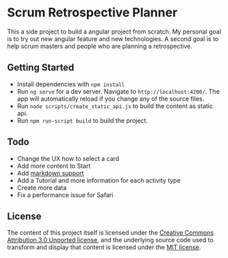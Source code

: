 # Scrum Retrospective Planner
This a side project to build a angular project from scratch. My personal goal is to try out new angular feature and new technologies. A second goal is to help scrum masters and people who are planning a retrospective.

## Getting Started

- Install dependencies with `npm install`
- Run `ng serve` for a dev server. Navigate to `http://localhost:4200/`. The app will automatically reload if you change any of the source files.
- Run `node scripts/create_static_api.js` to build the content as static api.
- Run `npm run-script build` to build the project.

## Todo
- Change the UX how to select a card
- Add more content to Start
- Add [markdown support](https://github.com/jfcere/ngx-markdown)
- Add a Tutorial and more information for each activity type
- Create more data
- Fix a performance issue for Safari

## License
The content of this project itself is licensed under the [Creative Commons Attribution 3.0 Unported license](https://creativecommons.org/licenses/by/3.0/), and the underlying source code used to transform and display that content is licensed under the [MIT license](LICENSE.md).